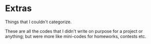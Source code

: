 # Extras
Things that I couldn't categorize. 

These are all the codes that I didn't write on purpose for a project or anything; but were more like mini-codes for homeworks, contests etc.  
